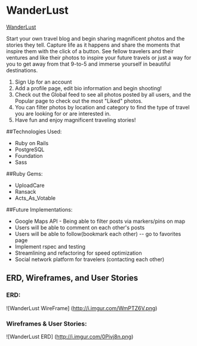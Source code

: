 # WanderLust

<a href="https://wanderlust-blog.herokuapp.com/">WanderLust</a>

Start your own travel blog and begin sharing magnificent photos and the stories they tell. Capture life as it happens and share the moments that inspire them with the click of a button. See fellow travelers and their ventures and like their photos to inspire your future travels or just a way for you to get away from that 9-to-5 and immerse yourself in beautiful destinations.

1. Sign Up for an account
2. Add a profile page, edit bio information and begin shooting!
3. Check out the Global feed to see all photos posted by all users, and the Popular page to check out the most "Liked" photos.
4. You can filter photos by location and category to find the type of travel you are looking for or are interested in.
5. Have fun and enjoy magnificent traveling stories!

##Technologies Used:
* Ruby on Rails
* PostgreSQL
* Foundation
* Sass

##Ruby Gems:
* UploadCare
* Ransack
* Acts_As_Votable

##Future Implementations:
* Google Maps API - Being able to filter posts via markers/pins on map
* Users will be able to comment on each other's posts
* Users will be able to follow(bookmark each other) -- go to favorites page
* Implement rspec and testing
* Streamlining and refactoring for speed optimization
* Social network platform for travelers (contacting each other)

## ERD, Wireframes, and User Stories

### ERD:
![WanderLust WireFrame] (http://i.imgur.com/WmPTZ6V.png)
### Wireframes & User Stories:
![WanderLust ERD] (http://i.imgur.com/0Pivj8n.png)




